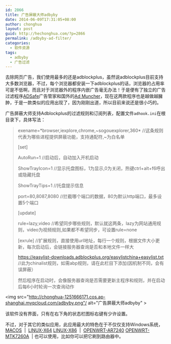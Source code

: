 ```yaml
---
id: 2866
title: 广告屏蔽大师adbyby
date: 2014-06-09T17:31:05+08:00
author: chonghua
layout: post
guid: http://hechonghua.com/?p=2866
permalink: /adbyby-ad-filter/
categories:
  - 软件资源
tags:
  - adbyby
  - 广告过滤
---
```

去除网页广告，我们使用最多的还是adblockplus，虽然说adblockplus目前支持大多数浏览器，不过，每个浏览器都安装一下adblockplus的话，浏览器的占用率可是不低啊，而且对于浏览器外的程序内嵌广告毫无办法！于是便有了独立的广告过滤程序[ADSafe](http://www.ad-safe.com/Index.aspx)广告管家和国外的[Ad Muncher](http://www.admuncher.com/)，现在这两款程序也是越做越臃肿，于是一款类似的应用出现了，因为刚刚出道，所以目前来说还是很小巧的。

<!--more-->

广告屏蔽大师支持Adblockplus的过滤规则和订阅列表，配置文件`adhook.ini`在根目录下，具体写法：

> exename=\*browser,iexplore,chrome,~sogouexplorer,360\* //这条规则代表为哪些进程提供屏蔽功能，支持通配符,~为白名单
> 
> [set]
> 
> AutoRun=1 //启动后，自动加入开机启动 
> 
> ShowTrayIcon=1 //显示托盘图标，1为显示,0为关闭，热键ctrl+alt+f6呼出或隐藏托盘 
> 
> ShowTrayTips=1 //托盘提示信息 
> 
> port=80,8087,8080 //拦截哪个端口的数据，80为默认http端口，最多设置5个端口 
> 
> [update] 
> 
> rule=lazy,video //希望同步哪些规则，默认就这两条，lazy为网站通用规则，video为视频规则,如果都不希望同步，可设置rule=none 
> 
> [exrule] //扩展规则，直接使用url地址，每行一个规则，根据文件大小更新，每次启动后，会链接服务器查询是否和本地文件一样大 
> 
> https://easylist-downloads.adblockplus.org/easylistchina+easylist.txt //此为chinalist规则，如需abp规则，请在此栏目下添加(因机制不同，会有误屏蔽） 
> 
> 然后程序在启动时，会像服务器查询是否需要更新主程序和规则，并在启动后每6小时轮询一次查询动作

<img src="http://chonghua-1251666171.cos.ap-shanghai.myqcloud.com/adbyby.png"/ alt="广告屏蔽大师adbyby" >

该软件没有界面，只有在右下角的状态栏图标右键有少许设置。

不过，对于其它的类似应用，此应用最大的特色在于不仅仅支持Windows系统，<a href="http://info.adbyby.com/download/bin.mac.tar.gz" target="_blank">MACOS</a>&nbsp; |&nbsp; <a href="http://info.adbyby.com/download/bin.linux.tar.gz" target="_blank">LINUX-X64</a> <a href="http://info.adbyby.com/download/linux.86.tar.gz" target="_blank">LINUX-X86</a>&nbsp; |&nbsp; <a href="http://info.adbyby.com/download/openwrt.tar.gz" target="_blank">OPENWRT-AR7240</a> <a href="http://info.adbyby.com/download/mtk7260a.tar.gz" target="_blank">OPENWRT-MTK7260A</a>&nbsp; | 也可以使用，比如你可以把它刷到路由器中。